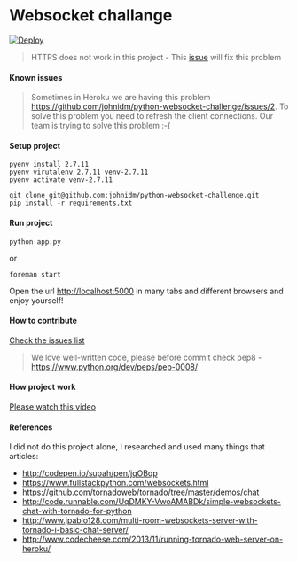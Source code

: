 # Websocket challange

[![Deploy](http://www.herokucdn.com/deploy/button.png)](http://chat-room-interview.herokuapp.com/)

> HTTPS does not work in this project - This [issue](https://github.com/johnidm/python-websocket-challenge/issues/4) will fix this problem

#### Known issues

> Sometimes in Heroku we are having this problem https://github.com/johnidm/python-websocket-challenge/issues/2. To solve this problem you need to refresh the client connections. Our team is trying to solve this problem :-(

#### Setup project
```
pyenv install 2.7.11
pyenv virutalenv 2.7.11 venv-2.7.11
pyenv activate venv-2.7.11
```

```
git clone git@github.com:johnidm/python-websocket-challenge.git
pip install -r requirements.txt
```

#### Run project
```
python app.py
````
or 
```
foreman start
```

Open the url [http://localhost:5000](http://localhost:5000) in many tabs and different browsers and enjoy yourself!

#### How to contribute  

[Check the issues list](https://github.com/johnidm/python-websocket-challenge/issues/)

> We love well-written code, please before commit check pep8 - https://www.python.org/dev/peps/pep-0008/

#### How project work

[Please watch this video](http://i.imgur.com/jgsaINw.gifv)

#### References

I did not do this project alone, I researched and used many things that articles:

* http://codepen.io/supah/pen/jqOBqp
* https://www.fullstackpython.com/websockets.html
* https://github.com/tornadoweb/tornado/tree/master/demos/chat
* http://code.runnable.com/UqDMKY-VwoAMABDk/simple-websockets-chat-with-tornado-for-python
* http://www.jpablo128.com/multi-room-websockets-server-with-tornado-i-basic-chat-server/
* http://www.codecheese.com/2013/11/running-tornado-web-server-on-heroku/
